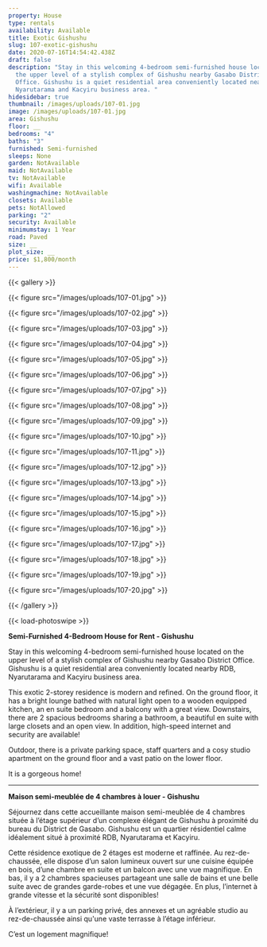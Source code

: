 ```yaml
---
property: House
type: rentals
availability: Available
title: Exotic Gishushu
slug: 107-exotic-gishushu
date: 2020-07-16T14:54:42.438Z
draft: false
description: "Stay in this welcoming 4-bedroom semi-furnished house located on
  the upper level of a stylish complex of Gishushu nearby Gasabo District
  Office. Gishushu is a quiet residential area conveniently located nearby RDB,
  Nyarutarama and Kacyiru business area. "
hidesidebar: true
thumbnail: /images/uploads/107-01.jpg
image: /images/uploads/107-01.jpg
area: Gishushu
floor: __
bedrooms: "4"
baths: "3"
furnished: Semi-furnished
sleeps: None
garden: NotAvailable
maid: NotAvailable
tv: NotAvailable
wifi: Available
washingmachine: NotAvailable
closets: Available
pets: NotAllowed
parking: "2"
security: Available
minimumstay: 1 Year
road: Paved
size: __
plot_size: __
price: $1,800/month
---
```

{{< gallery >}}

{{< figure src="/images/uploads/107-01.jpg" >}}

{{< figure src="/images/uploads/107-02.jpg" >}}

{{< figure src="/images/uploads/107-03.jpg" >}}

{{< figure src="/images/uploads/107-04.jpg" >}}

{{< figure src="/images/uploads/107-05.jpg" >}}

{{< figure src="/images/uploads/107-06.jpg" >}}

{{< figure src="/images/uploads/107-07.jpg" >}}

{{< figure src="/images/uploads/107-08.jpg" >}}

{{< figure src="/images/uploads/107-09.jpg" >}}

{{< figure src="/images/uploads/107-10.jpg" >}}

{{< figure src="/images/uploads/107-11.jpg" >}}

{{< figure src="/images/uploads/107-12.jpg" >}}

{{< figure src="/images/uploads/107-13.jpg" >}}

{{< figure src="/images/uploads/107-14.jpg" >}}

{{< figure src="/images/uploads/107-15.jpg" >}}

{{< figure src="/images/uploads/107-16.jpg" >}}

{{< figure src="/images/uploads/107-17.jpg" >}}

{{< figure src="/images/uploads/107-18.jpg" >}}

{{< figure src="/images/uploads/107-19.jpg" >}}

{{< figure src="/images/uploads/107-20.jpg" >}}

{{< /gallery >}}

{{< load-photoswipe >}}

**Semi-Furnished 4-Bedroom House for Rent - Gishushu**

Stay in this welcoming 4-bedroom semi-furnished house located on the upper level of a stylish complex of Gishushu nearby Gasabo District Office. Gishushu is a quiet residential area conveniently located nearby RDB, Nyarutarama and Kacyiru business area.

This exotic 2-storey residence is modern and refined. On the ground floor, it has a bright lounge bathed with natural light open to a wooden equipped kitchen, an en suite bedroom and a balcony with a great view. Downstairs, there are 2 spacious[](<>) bedrooms sharing a bathroom, a beautiful en suite with large closets and an open view. In addition, high-speed internet and security are available!

Outdoor, there is a private parking space, staff quarters and a cosy studio apartment on the ground floor and a vast patio on the lower floor.

It is a gorgeous home!

- - -

**Maison semi-meublée de 4 chambres à louer - Gishushu**

Séjournez dans cette accueillante maison semi-meublée de 4 chambres située à l’étage supérieur d’un complexe élégant de Gishushu à proximité du bureau du District de Gasabo. Gishushu est un quartier résidentiel calme idéalement situé à proximité RDB, Nyarutarama et Kacyiru.

Cette résidence exotique de 2 étages est moderne et raffinée. Au rez-de-chaussée, elle dispose d’un salon lumineux ouvert sur une cuisine équipée en bois, d’une chambre en suite et un balcon avec une vue magnifique. En bas, il y a 2 chambres spacieuses partageant une salle de bains et une belle suite avec de grandes garde-robes et une vue dégagée. En plus, l’internet à grande vitesse et la sécurité sont disponibles!

À l’extérieur, il y a un parking privé, des annexes et un agréable studio au rez-de-chaussée ainsi qu'une vaste terrasse à l’étage inférieur.

C’est un logement magnifique!